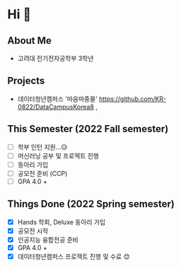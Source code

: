 # Hi 👋
## About Me
- 고려대 전기전자공학부 3학년

## Projects
- 데이터청년캠퍼스 '마음마중물'  https://github.com/KR-0822/DataCampusKorea8 , 

##  This Semester (2022 Fall semester)
- [ ] 학부 인턴 지원...😥
- [ ] 머신러닝 공부 및 프로젝트 진행
- [ ] 동아리 가입
- [ ] 공모전 준비 (CCP)
- [ ] GPA 4.0 +

## Things Done (2022 Spring semester)
- [x] Hands 학회, Deluxe 동아리 가입
- [x] 공모전 시작
- [x] 인공지능 융합전공 준비
- [x] GPA 4.0 +
- [x] 데이터청년캠퍼스 프로젝트 진행 및 수료
😊

